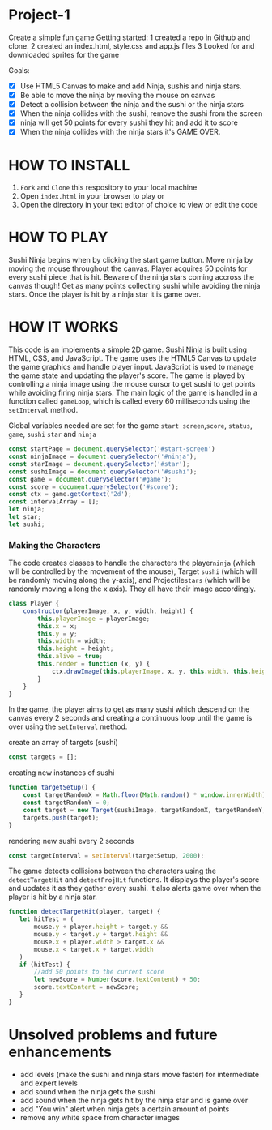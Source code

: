 # Project-1
Create a simple fun game
Getting started: 
1 created a repo in Github and clone.
2 created an index.html, style.css and app.js files
3 Looked for and downloaded sprites for the game

Goals:
- [X] Use HTML5 Canvas to make and add Ninja, sushis and ninja stars.
- [X] Be able to move the ninja by moving the mouse on canvas
- [X] Detect a collision between the ninja and the sushi or the ninja stars
- [X] When the ninja collides with the sushi, remove the sushi from the screen
- [X] ninja will get 50 points for every sushi they hit and add it to score
- [X] When the ninja collides with the ninja stars it's GAME OVER.

# HOW TO INSTALL 
1. `Fork` and `Clone` this respository to your local machine
2. Open `index.html` in your browser to play or
3. Open the directory in your text editor of choice to view or edit the code

# HOW TO PLAY
 Sushi Ninja begins when by clicking the start game button. Move ninja by moving the mouse throughout the canvas. Player acquires 50 points for every sushi piece that is hit. Beware of the ninja stars coming accross the canvas though! Get as many points collecting sushi while avoiding the ninja stars. Once the player is hit by a ninja star it is game over. 

# HOW IT WORKS
This code is an implements a simple 2D game. Sushi Ninja is built using HTML, CSS, and JavaScript. The game uses the HTML5 Canvas to update the game graphics and handle player input. JavaScript is used to manage the game state and updating the player's score. The game is played by controlling a ninja image using the mouse cursor to get sushi to get points while avoiding firing ninja stars. The main logic of the game is handled in a function called `gameLoop`, which is called every 60 milliseconds using the `setInterval` method.


Global variables needed are set for the game `start screen`,`score`, `status`, `game`, `sushi` `star` and `ninja`

```javascript
const startPage = document.querySelector('#start-screen')
const ninjaImage = document.querySelector('#ninja');
const starImage = document.querySelector('#star');
const sushiImage = document.querySelector('#sushi');
const game = document.querySelector('#game');
const score = document.querySelector('#score');
const ctx = game.getContext('2d');
const intervalArray = [];
let ninja;
let star;
let sushi;
```

### Making the Characters

The code creates classes to handle the characters the player`ninja` (which will be controlled by the movement of the mouse), Target `sushi` (which will be randomly moving along the y-axis), and  Projectile`stars` (which will be randomly moving a long the x axis). They all have their image accordingly. 

```javascript 
class Player {
    constructor(playerImage, x, y, width, height) {
        this.playerImage = playerImage;
        this.x = x;
        this.y = y;
        this.width = width;
        this.height = height;
        this.alive = true;
        this.render = function (x, y) {
            ctx.drawImage(this.playerImage, x, y, this.width, this.height);
        }
    }
}
```

In the game, the player aims to get as many sushi which descend on the canvas every 2 seconds and creating a continuous loop until the game is over using the `setInterval` method.

create an array of targets (sushi)
```javascript
const targets = [];
```

creating new instances of sushi
```javascript
function targetSetup() {
    const targetRandomX = Math.floor(Math.random() * window.innerWidth);
    const targetRandomY = 0;
    const target = new Target(sushiImage, targetRandomX, targetRandomY, 50, 50);
    targets.push(target);
}
```
rendering new sushi every 2 seconds 
```javascript
const targetInterval = setInterval(targetSetup, 2000);
 ```

 The game detects collisions between the characters using the `detectTargetHit` and `detectProjHit` functions. It displays the player's score and updates it as they gather every sushi. It also alerts game over when the player is hit by a ninja star.

 ```javascript
 function detectTargetHit(player, target) {
    let hitTest = (
        mouse.y + player.height > target.y &&
        mouse.y < target.y + target.height &&
        mouse.x + player.width > target.x &&
        mouse.x < target.x + target.width
    )
    if (hitTest) {
        //add 50 points to the current score
        let newScore = Number(score.textContent) + 50;
        score.textContent = newScore;
    }
 }
```

# Unsolved problems and future enhancements

- add levels (make the sushi and ninja stars move faster) for intermediate and expert levels
- add sound when the ninja gets the sushi
- add sound when the ninja gets hit by the ninja star and is game over
- add "You win" alert when ninja gets a certain amount of points
- remove any white space from character images


